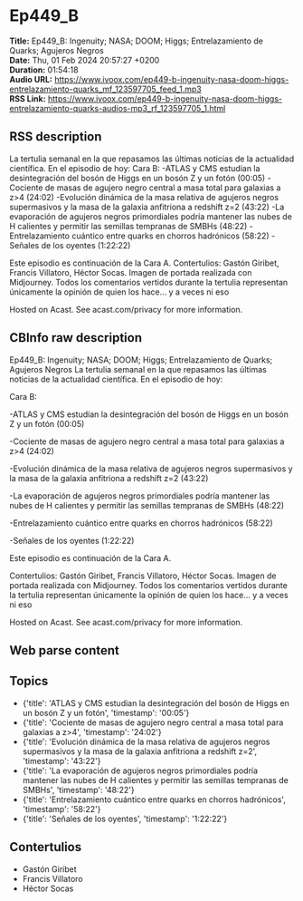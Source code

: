# Ep449_B  
**Title:** Ep449_B: Ingenuity; NASA; DOOM; Higgs; Entrelazamiento de Quarks; Agujeros Negros  
**Date:** Thu, 01 Feb 2024 20:57:27 +0200  
**Duration:** 01:54:18  
**Audio URL:** https://www.ivoox.com/ep449-b-ingenuity-nasa-doom-higgs-entrelazamiento-quarks_mf_123597705_feed_1.mp3  
**RSS Link:** https://www.ivoox.com/ep449-b-ingenuity-nasa-doom-higgs-entrelazamiento-quarks-audios-mp3_rf_123597705_1.html  

## RSS description
La tertulia semanal en la que repasamos las últimas noticias de la actualidad científica. En el episodio de hoy:
Cara B:
-ATLAS y CMS estudian la desintegración del bosón de Higgs en un bosón Z y un fotón (00:05)
-Cociente de masas de agujero negro central a masa total para galaxias a z>4 (24:02)
-Evolución dinámica de la masa relativa de agujeros negros supermasivos y la masa de la galaxia anfitriona a redshift z=2 (43:22)
-La evaporación de agujeros negros primordiales podría mantener las nubes de H calientes y permitir las semillas tempranas de SMBHs (48:22)
-Entrelazamiento cuántico entre quarks en chorros hadrónicos (58:22)
-Señales de los oyentes (1:22:22)

Este episodio es continuación de la Cara A.
Contertulios: Gastón Giribet, Francis Villatoro, Héctor Socas. Imagen de portada realizada con Midjourney. Todos los comentarios vertidos durante la tertulia representan únicamente la opinión de quien los hace... y a veces ni eso


 Hosted on Acast. See acast.com/privacy for more information.

## CBInfo raw description
Ep449_B: Ingenuity; NASA; DOOM; Higgs; Entrelazamiento de Quarks; Agujeros Negros
La tertulia semanal en la que repasamos las últimas noticias de la actualidad científica. En el episodio de hoy:

Cara B:

-ATLAS y CMS estudian la desintegración del bosón de Higgs en un bosón Z y un fotón (00:05)

-Cociente de masas de agujero negro central a masa total para galaxias a z>4 (24:02)

-Evolución dinámica de la masa relativa de agujeros negros supermasivos y la masa de la galaxia anfitriona a redshift z=2 (43:22)

-La evaporación de agujeros negros primordiales podría mantener las nubes de H calientes y permitir las semillas tempranas de SMBHs (48:22)

-Entrelazamiento cuántico entre quarks en chorros hadrónicos (58:22)

-Señales de los oyentes (1:22:22)



Este episodio es continuación de la Cara A.

Contertulios: Gastón Giribet, Francis Villatoro, Héctor Socas. Imagen de portada realizada con Midjourney. Todos los comentarios vertidos durante la tertulia representan únicamente la opinión de quien los hace... y a veces ni eso





 Hosted on Acast. See acast.com/privacy for more information.




## Web parse content


## Topics
- {'title': 'ATLAS y CMS estudian la desintegración del bosón de Higgs en un bosón Z y un fotón', 'timestamp': '00:05'}
- {'title': 'Cociente de masas de agujero negro central a masa total para galaxias a z>4', 'timestamp': '24:02'}
- {'title': 'Evolución dinámica de la masa relativa de agujeros negros supermasivos y la masa de la galaxia anfitriona a redshift z=2', 'timestamp': '43:22'}
- {'title': 'La evaporación de agujeros negros primordiales podría mantener las nubes de H calientes y permitir las semillas tempranas de SMBHs', 'timestamp': '48:22'}
- {'title': 'Entrelazamiento cuántico entre quarks en chorros hadrónicos', 'timestamp': '58:22'}
- {'title': 'Señales de los oyentes', 'timestamp': '1:22:22'}
## Contertulios
- Gastón Giribet
- Francis Villatoro
- Héctor Socas